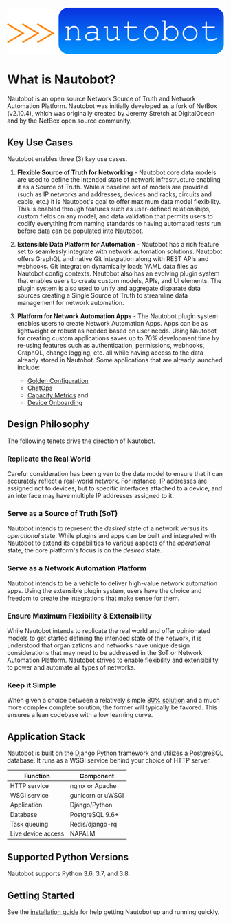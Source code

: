 ![Nautobot](nautobot_logo.svg "Nautobot logo")

# What is Nautobot?

Nautobot is an open source Network Source of Truth and Network Automation Platform. Nautobot was initially developed as a fork of NetBox (v2.10.4), which was originally created by Jeremy Stretch at DigitalOcean and by the NetBox open source community.

## Key Use Cases

Nautobot enables three (3) key use cases. 

1. **Flexible Source of Truth for Networking** - Nautobot core data models are used to define the intended state of network infrastructure enabling it as a Source of Truth. While a baseline set of models are provided (such as IP networks and addresses, devices and racks, circuits and cable, etc.) it is Nautobot's goal to offer maximum data model flexibility. This is enabled through features such as user-defined relationships, custom fields on any model, and data validation that permits users to codify everything from naming standards to having automated tests run before data can be populated into Nautobot.
 
2. **Extensible Data Platform for Automation** - Nautobot has a rich feature set to seamlessly integrate with network automation solutions.  Nautobot offers GraphQL and native Git integration along with REST APIs and webhooks.  Git integration dynamically loads YAML data files as Nautobot config contexts.  Nautobot also has an evolving plugin system that enables users to create custom models, APIs, and UI elements.  The plugin system is also used to unify and aggregate disparate data sources creating a Single Source of Truth to streamline data management for network automation.

3. **Platform for Network Automation Apps** - The Nautobot plugin system enables users to create Network Automation Apps.  Apps can be as lightweight or robust as needed based on user needs.  Using Nautobot for creating custom applications saves up to 70% development time by re-using features such as authentication, permissions, webhooks, GraphQL, change logging, etc. all while having access to the data already stored in Nautobot. Some applications that are already launched include:

      * [Golden Configuration](https://github.com/nautobot/nautobot-plugin-golden-configuration) 
      * [ChatOps](https://github.com/nautobot/nautobot-plugin-chatops)
      * [Capacity Metrics](https://github.com/nautobot/nautobot-plugin-capacity-metrics) and 
      * [Device Onboarding](https://github.com/nautobot/nautobot-plugin-device-onboarding)

## Design Philosophy

The following tenets drive the direction of Nautobot.

### Replicate the Real World

Careful consideration has been given to the data model to ensure that it can accurately reflect a real-world network. For instance, IP addresses are assigned not to devices, but to specific interfaces attached to a device, and an interface may have multiple IP addresses assigned to it.

### Serve as a Source of Truth (SoT)

Nautobot intends to represent the _desired_ state of a network versus its _operational_ state. While plugins and apps can be built and integrated with Nautobot to extend its capabilities to various aspects of the _operational_ state, the core platform's focus is on the _desired_ state.

### Serve as a Network Automation Platform

Nautobot intends to be a vehicle to deliver high-value network automation apps.  Using the extensible plugin system, users have the choice and freedom to create the integrations that make sense for them.

### Ensure Maximum Flexibility & Extensibility

While Nautobot intends to replicate the real world and offer opinionated models to get started defining the intended state of the network, it is understood that organizations and networks have unique design considerations that may need to be addressed in the SoT or Network Automation Platform.  Nautobot strives to enable flexibility and extensibility to power and automate all types of networks.

### Keep it Simple

When given a choice between a relatively simple [80% solution](https://en.wikipedia.org/wiki/Pareto_principle) and a much more complex complete solution, the former will typically be favored. This ensures a lean codebase with a low learning curve.

## Application Stack

Nautobot is built on the [Django](https://djangoproject.com/) Python framework and utilizes a [PostgreSQL](https://www.postgresql.org/) database. It runs as a WSGI service behind your choice of HTTP server.

| Function           | Component         |
|--------------------|-------------------|
| HTTP service       | nginx or Apache   |
| WSGI service       | gunicorn or uWSGI |
| Application        | Django/Python     |
| Database           | PostgreSQL 9.6+   |
| Task queuing       | Redis/django-rq   |
| Live device access | NAPALM            |

## Supported Python Versions

Nautobot supports Python 3.6, 3.7, and 3.8.

## Getting Started

See the [installation guide](installation/index.md) for help getting Nautobot up and running quickly.
